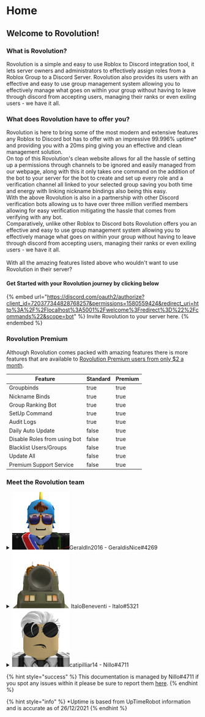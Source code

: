 # Home

## Welcome to Rovolution!

### What is Rovolution?

Rovolution is a simple and easy to use Roblox to Discord integration tool, it lets server owners and administrators to effectively assign roles from a Roblox Group to a Discord Server. Rovolution also provides its users with an effective and easy to use group management system allowing you to effectively manage what goes on within your group without having to leave through discord from accepting users, managing their ranks or even exiling users - we have it all.&#x20;

### What does Rovolution have to offer you?

Rovolution is here to bring some of the most modern and extensive features any Roblox to Discord bot has to offer with an impressive 99.996% uptime\* and providing you with a 20ms ping giving you an effective and clean management solution. \
On top of this Rovolution's clean website allows for all the hassle of setting up a permissions through channels to be ignored and easily managed from our webpage, along with this it only takes  one command on the addition of the bot to your server for the bot to create and set up every role and a verification channel all linked to your selected group saving you both time and energy with linking nickname bindings also being this easy. \
With the above Rovolution is also in a partnership with other Discord verification bots allowing us to have over three million verified members allowing for easy verification mitigating the hassle that comes from verifying with any bot.\
Comparatively, unlike other Roblox to Discord bots Rovolution offers you an effective and easy to use group management system allowing you to effectively manage what goes on within your group without having to leave through discord from accepting users, managing their ranks or even exiling users - we have it all. \
\
With all the amazing features listed above who wouldn't want to use Rovolution in their server?

#### Get Started with your Rovolution journey by clicking below

{% embed url="https://discord.com/oauth2/authorize?client_id=720377344828768257&permissions=1580559424&redirect_uri=http%3A%2F%2Flocalhost%3A5001%2Fwelcome%3Fredirect%3D%22%2Fcommands%22&scope=bot" %}
Invite Rovolution to your server here.
{% endembed %}

### Rovolution Premium

Although Rovolution comes packed with amazing features there is more features that are available to [Rovolution Premium users from only $2 a month](https://www.rovolution.me/premium).

<table><thead><tr><th>Feature</th><th data-type="checkbox">Standard</th><th data-type="checkbox">Premium</th></tr></thead><tbody><tr><td>Groupbinds</td><td>true</td><td>true</td></tr><tr><td>Nickname Binds</td><td>true</td><td>true</td></tr><tr><td>Group Ranking Bot</td><td>true</td><td>true</td></tr><tr><td>SetUp Command</td><td>true</td><td>true</td></tr><tr><td>Audit Logs</td><td>true</td><td>true</td></tr><tr><td>Daily Auto Update</td><td>false</td><td>true</td></tr><tr><td>Disable Roles from using bot</td><td>false</td><td>true</td></tr><tr><td>Blacklist Users/Groups </td><td>false</td><td>true</td></tr><tr><td>Update All</td><td>false</td><td>true</td></tr><tr><td>Premium Support Service</td><td>false</td><td>true</td></tr></tbody></table>

### Meet the Rovolution team

<details>

<summary><img src=".gitbook/assets/Png (37).png" alt="">GeraldIn2016 - GeraldisNice#4269</summary>

GeraldIn2016 role within Rovolution is the founder and creator of Rovolution he is the very reason Rovolution is able to bring together over 9.8k Roblox users.

</details>

<details>

<summary><img src=".gitbook/assets/Png (36).png" alt=""> ItaloBeneventi - Italo#5321</summary>



</details>

<details>

<summary><img src=".gitbook/assets/Png (38).png" alt="">catipilliar14 - Nillo#4711</summary>

catipilliar14 is the driving force of Rovolution behind the scenes and in the public face, he oversees GDPR compliance along with managing customer relationships within Rovolution allowing for any issues to be resolved quickly and resourcefully.&#x20;

</details>

{% hint style="success" %}
This documentation is managed by Nillo#4711 if you spot any issues within it please be sure to report them [here](https://discord.com/invite/2bMg4evVWz).
{% endhint %}

{% hint style="info" %}
\*Uptime is based from UpTimeRobot information and is accurate as of 26/12/2021
{% endhint %}


